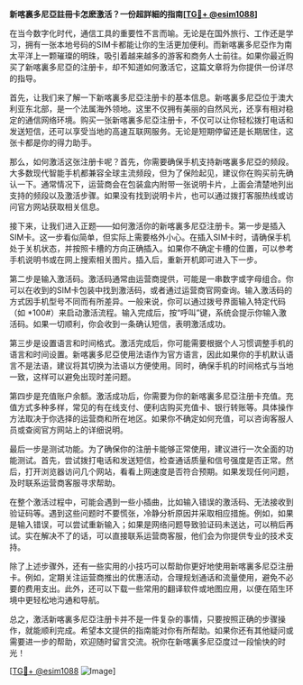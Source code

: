 **新喀裏多尼亞註冊卡怎麽激活？一份超詳細的指南[[TG💪+ @esim1088](https://t.me/s/esim1088)]**

在当今数字化时代，通信工具的重要性不言而喻。无论是在国外旅行、工作还是学习，拥有一张本地号码的SIM卡都能让你的生活更加便利。而新喀裏多尼亞作为南太平洋上一颗璀璨的明珠，吸引着越来越多的游客和商务人士前往。如果你最近购买了新喀裏多尼亞的注册卡，却不知道如何激活它，这篇文章将为你提供一份详尽的指导。

首先，让我们来了解一下新喀裏多尼亞注册卡的基本信息。新喀裏多尼亞位于澳大利亚东北部，是一个法属海外领地。这里不仅拥有美丽的自然风光，还享有相对稳定的通信网络环境。购买一张新喀裏多尼亞注册卡，不仅可以让你轻松拨打电话和发送短信，还可以享受当地的高速互联网服务。无论是短期停留还是长期居住，这张卡都是你的得力助手。

那么，如何激活这张注册卡呢？首先，你需要确保手机支持新喀裏多尼亞的频段。大多数现代智能手机都兼容全球主流频段，但为了保险起见，建议你在购买前先确认一下。通常情况下，运营商会在包装盒内附带一张说明卡片，上面会清楚地列出支持的频段以及激活步骤。如果没有找到说明卡片，也可以通过拨打客服热线或访问官方网站获取相关信息。

接下来，让我们进入正题——如何激活你的新喀裏多尼亞注册卡。第一步是插入SIM卡。这一步看似简单，但实际上需要格外小心。在插入SIM卡时，请确保手机处于关机状态，并按照卡槽的方向正确插入。如果你不确定卡槽的位置，可以参考手机说明书或在网上搜索相关图片。插入后，重新开机即可进入下一步。

第二步是输入激活码。激活码通常由运营商提供，可能是一串数字或字母组合。你可以在收到的SIM卡包装中找到激活码，或者通过运营商官网查询。输入激活码的方式因手机型号不同而有所差异。一般来说，你可以通过拨号界面输入特定代码（如 *100#）来启动激活流程。输入完成后，按“呼叫”键，系统会提示你输入激活码。如果一切顺利，你会收到一条确认短信，表明激活成功。

第三步是设置语言和时间格式。激活完成后，你可能需要根据个人习惯调整手机的语言和时间设置。新喀裏多尼亞使用法语作为官方语言，因此如果你的手机默认语言不是法语，建议将其切换为法语以方便使用。同时，确保手机的时间格式与当地一致，这样可以避免出现时差问题。

第四步是充值账户余额。激活成功后，你需要为你的新喀裏多尼亞注册卡充值。充值方式多种多样，常见的有在线支付、便利店购买充值卡、银行转账等。具体操作方法取决于你选择的运营商和所在地区。如果你不确定如何充值，可以咨询客服人员或查阅官方网站上的详细说明。

最后一步是测试功能。为了确保你的注册卡能够正常使用，建议进行一次全面的功能测试。首先，尝试拨打电话和发送短信，检查通话质量和信号强度是否正常。然后，打开浏览器访问几个网站，看看上网速度是否符合预期。如果发现任何问题，及时联系运营商客服寻求帮助。

在整个激活过程中，可能会遇到一些小插曲，比如输入错误的激活码、无法接收到验证码等。遇到这些问题时不要慌张，冷静分析原因并采取相应措施。例如，如果是输入错误，可以尝试重新输入；如果是网络问题导致验证码未送达，可以稍后再试。实在解决不了的话，可以直接联系运营商客服，他们会为你提供专业的技术支持。

除了上述步骤外，还有一些实用的小技巧可以帮助你更好地使用新喀裏多尼亞注册卡。例如，定期关注运营商推出的优惠活动，合理规划通话和流量使用，避免不必要的费用支出。此外，还可以下载一些常用的翻译软件或地图应用，以便在陌生环境中更轻松地沟通和导航。

总之，激活新喀裏多尼亞注册卡并不是一件复杂的事情，只要按照正确的步骤操作，就能顺利完成。希望本文提供的指南能对你有所帮助。如果你还有其他疑问或需要进一步的帮助，欢迎随时留言交流。祝你在新喀裏多尼亞度过一段愉快的时光！

[[TG💪+ @esim1088](https://t.me/s/esim1088) ![Image](https://i.postimg.cc/4NQfJmqS/Snipaste-2025-05-13-00-14-12.png)]